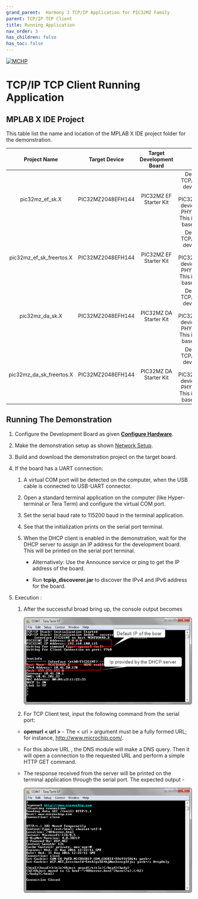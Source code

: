 ```yaml
---
grand_parent:  Harmony 3 TCP/IP Application for PIC32MZ Family
parent: TCP/IP TCP Client
title: Running Application
nav_order: 3
has_children: false
has_toc: false
---
```

[![MCHP](https://www.microchip.com/ResourcePackages/Microchip/assets/dist/images/logo.png)](https://www.microchip.com)

# TCP/IP TCP Client Running Application

## MPLAB X IDE Project
This table list the name and location of the MPLAB X IDE project folder for the demonstration.

|Project Name|  Target Device|  Target Development Board | Description  |
|:-------------:|:---------:|:---------:|:---------:|
|pic32mz_ef_sk.X | PIC32MZ2048EFH144 | PIC32MZ EF Starter Kit | Demonstrates the TCP/IP TCP Client on development board with PIC32MZ2048EFH144 device and LAN8740 PHY daughter board. This implementation is based on baremetal. |
|pic32mz_ef_sk_freertos.X | PIC32MZ2048EFH144 | PIC32MZ EF Starter Kit | Demonstrates the TCP/IP TCP Client on development board with PIC32MZ2048EFH144 device and LAN8740 PHY daughter board. This implementation is based on FreeRTOS. |
|pic32mz_da_sk.X | PIC32MZ2048EFH144 | PIC32MZ DA Starter Kit | Demonstrates the TCP/IP TCP Client on development board with PIC32MZ2048EFH144 device and LAN8740 PHY daughter board. This implementation is based on baremetal. |
|pic32mz_da_sk_freertos.X | PIC32MZ2048EFH144 | PIC32MZ DA Starter Kit | Demonstrates the TCP/IP TCP Client on development board with PIC32MZ2048EFH144 device and LAN8740 PHY daughter board. This implementation is based on FreeRTOS. |


## Running The Demonstration

1. Configure the Development Board as given  **[Configure Hardware](readme_hardware_configuration.md)**.

2. Make the demonstration setup as shown [Network Setup](../../readme.md).

3. Build and download the demonstration project on the target board.

4. If the board has a UART connection:

    1. A virtual COM port will be detected on the computer, when the USB cable is connected to USB-UART connector.

    2. Open a standard terminal application on the computer (like Hyper-terminal or Tera Term) and configure the virtual COM port.

    3. Set the serial baud rate to 115200 baud in the terminal application.

    4. See that the initialization prints on the serial port terminal.

    5. When the DHCP client is enabled in the demonstration, wait for the DHCP server to assign an IP address for the development board. This will be printed on the serial port terminal.

		* Alternatively: Use the Announce service or ping to get the IP address of the board.

        * Run **tcpip_discoverer.jar** to discover the IPv4 and IPv6 address for the board.

5. Execution :

    1. After the successful broad bring up, the console output becomes

        ![tcpip_tcp_client_project](images/dhcp_5.png)

    2. For TCP Client test, input the following command from the serial port:

    * **openurl < url >** - The < url > argument must be a fully formed URL; for instance, http://www.microchip.com/.

    * For this above URL , the DNS module will make a DNS query. Then it     will open a connection to the requested URL and perform a simple HTTP GET command.

    * The response received from the server will be printed on the terminal application through the serial port. The expected output -

        ![tcpip_tcp_client_project](images/http_put_6.png)
